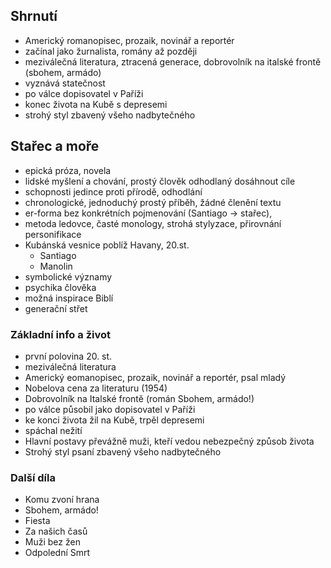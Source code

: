 ## Shrnutí
- Americký romanopisec, prozaik, novinář a reportér
- začínal jako žurnalista, romány až později
- meziválečná literatura, ztracená generace, dobrovolník na italské frontě (sbohem, armádo)
- vyznává statečnost
- po válce dopisovatel v Paříži
- konec života na Kubě s depresemi
- strohý styl zbavený všeho nadbytečného

## Stařec a moře
- epická próza, novela
- lidské myšlení a chování, prostý člověk odhodlaný dosáhnout cíle
- schopnosti jedince proti přírodě, odhodlání
- chronologické, jednoduchý prostý příběh, žádné členění textu
- er-forma bez konkrétních pojmenování (Santiago -> stařec), 
- metoda ledovce, časté monology, strohá stylyzace, přirovnání personifikace
- Kubánská vesnice poblíž Havany, 20.st.
	- Santiago
	- Manolin
- symbolické významy
- psychika člověka
- možná inspirace Biblí
- generační střet


### Základní info a život
- první polovina 20. st.
- meziválečná literatura
- Americký eomanopisec, prozaik, novinář a reportér, psal mladý
- Nobelova cena za literaturu (1954)
- Dobrovolník na Italské frontě (román Sbohem, armádo!)
- po válce působil jako dopisovatel v Paříži
- ke konci života žil na Kubě, trpěl depresemi
- spáchal nežití
- Hlavní postavy převážně muži, kteří vedou nebezpečný způsob života
- Strohý styl psaní zbavený všeho nadbytečného

### Další díla
- Komu zvoní hrana
- Sbohem, armádo!
- Fiesta
- Za našich časů
- Muži bez žen
- Odpolední Smrt